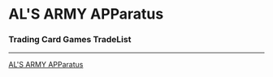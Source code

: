 # AL'S ARMY APParatus
### Trading Card Games TradeList
***
[AL'S ARMY APParatus](https://virtualrez.github.io/project_ajax/ "Al's Army Homepage")

